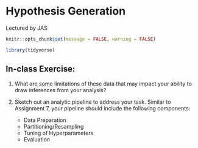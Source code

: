 Hypothesis Generation
================
Lectured by JAS

``` r
knitr::opts_chunk$set(message = FALSE, warning = FALSE)

library(tidyverse)
```

## In-class Exercise:

1.  What are some limitations of these data that may impact your ability
    to draw inferences from your analysis?

2.  Sketch out an analytic pipeline to address your task. Similar to
    Assignment 7, your pipeline should include the following components:

    - Data Preparation
    - Partitioning/Resampling
    - Tuning of Hyperparameters
    - Evaluation
